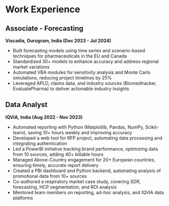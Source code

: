 # Work Experience

## Associate - Forecasting
**Viscadia, Gurugram, India (Dec 2023 - Jul 2024)**

- Built forecasting models using time series and scenario-based techniques for pharmaceuticals in the EU and Canada
- Standardized 30+ models to enhance accuracy and address regional market variations
- Automated VBA modules for sensitivity analysis and Monte Carlo simulations, reducing project timelines by 25%
- Leveraged APLD, claims data, and industry sources (Biomedtracker, EvaluatePharma) to deliver actionable industry insights

## Data Analyst
**IQVIA, India (Aug 2022 - Nov 2023)**

- Automated reporting with Python (Matplotlib, Pandas, NumPy, Scikit-learn), saving 10+ hours weekly and improving accuracy
- Developed a web tool for RFP project, automating data processing and integrating authentication
- Led a PowerBI initiative tracking brand performance, optimizing data from 10 sources, adding 40+ billable hours
- Managed Above-Country engagement for 20+ European countries, ensuring timely, accurate report delivery
- Created a PBI dashboard and Python backend, automating analysis of promotional data from 10+ sources
- Co-authored a respiratory market case study, covering SDR, forecasting, HCP segmentation, and ROI analysis
- Mentored team members on reporting, ad-hoc analysis, and IQVIA data platforms
